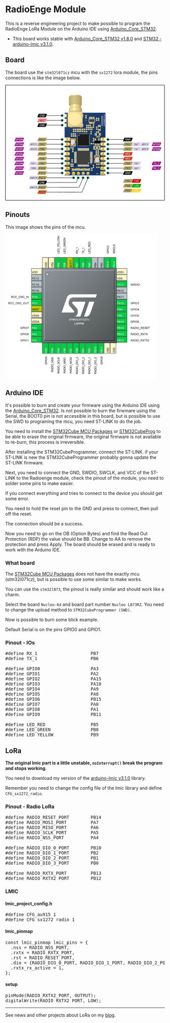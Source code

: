# RadioEnge Module

This is a reverse engineering project to make possible to program the RadioEnge LoRa Module on the Arduino IDE using [Arduino_Core_STM32](https://github.com/stm32duino/Arduino_Core_STM32).

* This board works stable with [Arduino_Core_STM32 v1.8.0](https://github.com/stm32duino/Arduino_Core_STM32/releases) and [STM32 - arduino-lmic v3.1.0](https://github.com/ricaun/arduino-lmic).

## Board

The board use the `stm32l071cz` mcu with the `sx1272` lora module, the pins connections is like the image below.

<img src="assets/radioenge.png" alt="chip" width="640px">

## Pinouts 

This image shows the pins of the mcu.

<img src="assets/radioenge-chip.png" alt="chip" width="480px">

## Arduino IDE

It's possible to burn and create your firmware using the Arduino IDE using the [Arduino_Core_STM32](https://github.com/stm32duino/Arduino_Core_STM32). Is not possible to burn the firwmare using the Serial, the BOOT0 pin is not accessible in this board, but is possible to use the SWD to programing the mcu, you need ST-LINK to do the job.

You need to install the [STM32Cube MCU Packages](https://www.st.com/en/embedded-software/stm32cube-mcu-packages.html) or [STM32CubeProg](https://www.st.com/content/st_com/en/products/development-tools/software-development-tools/stm32-software-development-tools/stm32-programmers/stm32cubeprog.html) to be able to erase the original firmware, the original firmware is not available to re-burn, this process is irreversible.

After installing the STM32CubeProgrammer, connect the ST-LINK. if your ST-LINK is new the STM32CubeProgrammer probably gonna update the ST-LINK firmware.

Next, you need to connect the GND, SWDIO, SWCLK, and VCC of the ST-LINK to the Radioenge module, check the pinout of the module, you need to solder some pins to make easier. 

If you connect everything and tries to connect to the device you should get some error.

You need to hold the reset pin to the GND and press to connect, then pull off the reset.

The connection should be a success.

Now you need to go on the OB (Option Bytes) and find the Read Out Protection (RDP) the value should be BB. Change to AA to remove the protection and press Apply. The board should be erased and is ready to work with the Arduino IDE.

### What board

The [STM32Cube MCU Packages](https://www.st.com/en/embedded-software/stm32cube-mcu-packages.html) does not have the exactly mcu (stm32l071cz), but is possible to use some similar to make works.

You can use the `stm32l073`, the pinout is really similar and should work like a charm.

Select the board `Nucleo-64` and board part number `Nucleo L073RZ`. You need to change the upload method to 
`STM32CubeProgrammer (SWD)`.

Now is possible to burn some blick example. 

Default Serial is on the pins GPIO0 and GPIO1.

### Pinout - IOs

<pre>
#define RX_1	                PB7
#define TX_1	                PB6

#define GPIO0	                PA3
#define GPIO1	                PA2
#define GPIO2	                PA15
#define GPIO3	                PA10
#define GPIO4	                PA9
#define GPIO5	                PA8
#define GPIO6	                PB15
#define GPIO7	                PA0
#define GPIO8	                PA1
#define GPIO9	                PB11

#define LED_RED                 PB5
#define LED_GREEN               PB8
#define LED_YELLOW              PB9
</pre>

## LoRa

<b>The original lmic part is a little unstable, `noInterrupt()` break the program and stops working.</b>

You need to download my version of the [arduino-lmic v3.1.0](https://github.com/ricaun/arduino-lmic) library.

Remember you need to change the config file of the lmic library and define `CFG_sx1272_radio`.

### Pinout - Radio LoRa

<pre>
#define RADIO_RESET_PORT        PB14
#define RADIO_MOSI_PORT         PA7
#define RADIO_MISO_PORT         PA6
#define RADIO_SCLK_PORT         PA5
#define RADIO_NSS_PORT          PA4

#define RADIO_DIO_0_PORT        PB10
#define RADIO_DIO_1_PORT        PB2
#define RADIO_DIO_2_PORT        PB1
#define RADIO_DIO_3_PORT        PB0

#define RADIO_RXTX_PORT         PB13
#define RADIO_RXTX2_PORT        PB12
</pre>

### LMIC

#### lmic_project_config.h

<pre>
#define CFG_au915 1
#define CFG_sx1272_radio 1
</pre>

#### lmic_pinmap
<pre>
const lmic_pinmap lmic_pins = {
  .nss = RADIO_NSS_PORT,
  .rxtx = RADIO_RXTX_PORT,
  .rst = RADIO_RESET_PORT,
  .dio = {RADIO_DIO_0_PORT, RADIO_DIO_1_PORT, RADIO_DIO_2_PORT},
  .rxtx_rx_active = 1,
};
</pre>

#### setup

<pre>
pinMode(RADIO_RXTX2_PORT, OUTPUT);
digitalWrite(RADIO_RXTX2_PORT, LOW);
</pre>

----

See news and other projects about LoRa on my [blog](http://loranow.com).
